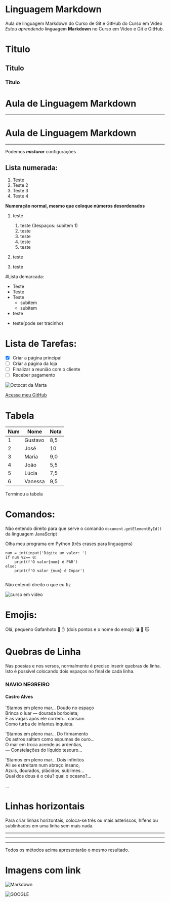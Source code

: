 # Linguagem Markdown
 Aula de linguagem Markdown do Curso de Git e GitHub do Curso em Vídeo
*Estou*  _aprendendo_ ~~linguagem~~ __Markdown__  no Curso em Video e Git e GitHub.


# Titulo
## Titulo
### Titulo
# Aula de Linguagem Markdown
---
# Aula de Linguagem Markdown
***
Podemos __*misturar*__ configurações

## Lista numerada:

1. Teste
2. Teste 2
1. Teste 3
6. Teste 4

__Numeração normal, mesmo que coloque números desordenados__

1. teste
   1. teste (3espaços: subitem 1)
   2. teste
   3. teste
   4. teste
   999. teste

0. teste
8. teste

#Lista demarcada:

* Teste
* Teste
* Teste
   * subitem
   * subitem
* teste
- teste(pode ser tracinho)

# Lista de Tarefas:

- [x] Criar a página principal
- [ ] Criar a página da loja
- [ ] Finalizar a reunião com o cliente
- [ ] Receber pagamento

![Octocat da Marta](https://user-images.githubusercontent.com/60014891/84277417-e13abd80-ab09-11ea-8152-a04679a09b47.png)

[Acesse meu GitHub](https://github.com/martageraldo)

# Tabela

Num | Nome | Nota
---|---|---
1 | Gustavo| 8,5
2 | José| 10
3 | Maria|9,0
4 | João | 5,5
5 | Lúcia | 7,5
6 | Vanessa | 9,5

Terminou a tabela

# Comandos:

Não entendo direito para que serve o comando `document.getElementById()` da linguagem JavaScript

Olha meu programa em Python (três crases para linguagens)
```
num = int(input('Digite um valor: ')
if num %2== 0:
    print(f'O valor{num} é PAR')
else:
    print(f'O valor {num} é Impar')
    
```
Não entendi direito  o que eu fiz


![curso em video](https://user-images.githubusercontent.com/60014891/84282136-c53a1a80-ab0f-11ea-9b71-4ab8fbaa3c2e.png)

# Emojis:

Olá, pequeno Gafanhoto 🖖 ✋  (dois pontos e o nome do emoji)
💣 
🐒 
🐱 

# Quebras de Linha

Nas poesias e nos versos, normalmente é preciso inserir quebras de linha. Isto é possível colocando dois espaços no final de cada linha.


### NAVIO NEGREIRO
#### Castro Alves

'Stamos em pleno mar... Doudo no espaço  
Brinca o luar — dourada borboleta;  
E as vagas após ele correm... cansam  
Como turba de infantes inquieta.

'Stamos em pleno mar... Do firmamento  
Os astros saltam como espumas de ouro...  
O mar em troca acende as ardentias,  
— Constelações do líquido tesouro...   

'Stamos em pleno mar... Dois infinitos  
Ali se estreitam num abraço insano,  
Azuis, dourados, plácidos, sublimes...  
Qual dos dous é o céu? qual o oceano?...  

...

# Linhas horizontais

Para criar linhas horizontais, coloca-se três ou mais asteriscos, hífens ou sublinhados em uma linha sem mais nada.

***
---------
____

Todos os métodos acima apresentarão o mesmo resultado.

# Imagens com link

![Markdown](https://blog.apiki.com/wp-content/uploads/sites/2/2016/07/markdown.png)

![GOOGLE](https://www.google.com/images/branding/googlelogo/1x/googlelogo_color_272x92dp.png)
























